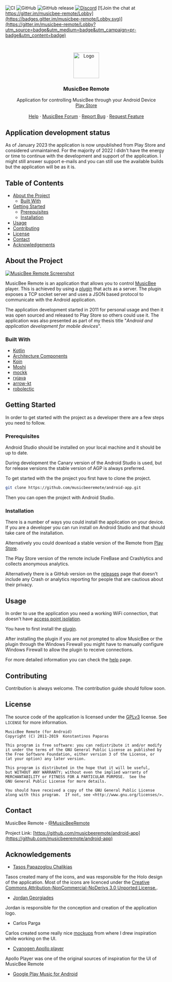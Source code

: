 <!-- Shields -->
![CI](https://github.com/musicbeeremote/android-app/workflows/CI/badge.svg)
![GitHub](https://img.shields.io/github/license/musicbeeremote/android-app.svg)
![GitHub release](https://img.shields.io/github/release/musicbeeremote/android-app.svg)
[![Discord](https://img.shields.io/discord/420977901215678474.svg?style=popout)](https://discordapp.com/invite/rceTb57)
[![Join the chat at https://gitter.im/musicbee-remote/Lobby](https://badges.gitter.im/musicbee-remote/Lobby.svg)](https://gitter.im/musicbee-remote/Lobby?utm_source=badge&utm_medium=badge&utm_campaign=pr-badge&utm_content=badge)

<br/>
<p align="center">
    <a href="https://github.com/musicbeeremote/android-app">
    <img src="logo.png" alt="Logo" width="80"   height="80" />
    </a>

<h3 align="center">MusicBee Remote</h3>
    <p align="center">
        Application for controlling MusicBee through your Android Device 
        <br/>
        <a href="https://play.google.com/store/apps/details?id=com.kelsos.mbrc">Play Store</a>
        <br/>
        <br/>
        <a href="https://mbrc.kelsos.net/help/">Help</a>
        ·
        <a href="http://getmusicbee.com/forum/index.php?topic=7221.new;topicseen#new">MusicBee Forum</a>
        ·
        <a href="https://github.com/musicbeeremote/android-app/issues">Report Bug</a>
        ·
        <a href="https://github.com/musicbeeremote/android-app/issues">Request Feature</a>
    </p>
</p>

## Application development status
As of January 2023 the application is now unpublished from Play Store and considered unmaintained. For the majority of 2022 I didn't have the energy or time to continue with the development and support of the application. I might still answer support e-mails and you can still use the available builds but the application will be as it is.

<!-- TABLE OF CONTENTS -->
## Table of Contents

* [About the Project](#about-the-project)
  * [Built With](#built-with)
* [Getting Started](#getting-started)
  * [Prerequisites](#prerequisites)
  * [Installation](#installation)
* [Usage](#usage)
* [Contributing](#contributing)
* [License](#license)
* [Contact](#contact)
* [Acknowledgements](#acknowledgements)

## About the Project

[![MusicBee Remote Screenshot][project-screenshot]](https://mbrc.kelsos.net)

MusicBee Remote is an application that allows you to control [MusicBee](http://getmusicbee.com/) player.
This is achieved by using a [plugin](https://github.com/kelsos/mbrc-plugin) that acts as a server.
The plugin exposes a TCP socket server and uses a JSON based protocol to communicate with the Android application.

The application development started in 2011 for personal usage and then it was open sourced and released to Play Store so others could use it. The application was also presented as part of my thesis title "*Android and application development for mobile devices*".

### Built With

* [Kotlin](https://kotlinlang.org/)
* [Architecture Components](https://developer.android.com/topic/libraries/architecture)
* [Koin](https://github.com/InsertKoinIO/koin)
* [Moshi](https://github.com/square/moshi)
* [mockk](https://mockk.io/)
* [rxjava](https://github.com/ReactiveX/RxJava)
* [arrow-kt](https://github.com/arrow-kt/arrow)
* [robolectic](http://robolectric.org/)

## Getting Started

In order to get started with the project as a developer there are a few steps you need to follow.

### Prerequisites

Android Studio should be installed on your local machine and it should be up to date.

During development the Canary version of the Android Studio is used, but for release versions the stable version of AGP is always preferred.

To get started with the the project you first have to clone the project.

```bash
git clone https://github.com/musicbeeremote/android-app.git
```

Then you can open the project with Android Studio.

### Installation

There is a number of ways you could install the application on your device. If you are a developer you can run install on Android Studio and that should take care of the installation.

Alternatively you could download a stable version of the Remote from [Play Store](https://play.google.com/store/apps/details?id=com.kelsos.mbrc).

The Play Store version of the remote include FireBase and Crashlytics and collects anonymous analytics.

Alternatively there is a GitHub version on the [releases](https://github.com/musicbeeremote/android-app/releases) page that doesn't include any Crash or analytics reporting for people that are cautious about their privacy.

## Usage

In order to use the application you need a working WiFi connection, that doesn't have [access point isolation](https://www.howtogeek.com/179089/lock-down-your-wi-fi-network-with-your-routers-wireless-isolation-option/).

You have to first install the [plugin](https://github.com/musicbeeremote/android-app/releases).

After installing the plugin if you are not prompted to allow MusicBee or the plugin through the Windows Firewall you might have to manually configure Windows Firewall to allow the plugin to receive connections.

For more detailed information you can check the [help](https://mbrc.kelsos.net/help/) page.

## Contributing

Contribution is always welcome.
The contribution guide should follow soon.

## License

The source code of the application is licensed under the [GPLv3](https://www.gnu.org/licenses/gpl.html) license. See `LICENSE` for more information.

    MusicBee Remote (for Android)
    Copyright (C) 2011-2019  Konstantinos Paparas

    This program is free software: you can redistribute it and/or modify
    it under the terms of the GNU General Public License as published by
    the Free Software Foundation, either version 3 of the License, or
    (at your option) any later version.

    This program is distributed in the hope that it will be useful,
    but WITHOUT ANY WARRANTY; without even the implied warranty of
    MERCHANTABILITY or FITNESS FOR A PARTICULAR PURPOSE.  See the
    GNU General Public License for more details.

    You should have received a copy of the GNU General Public License
    along with this program.  If not, see <http://www.gnu.org/licenses/>.

## Contact

MusicBee Remote - [@MusicBeeRemote](https://twitter.com/musicbeeremote)

Project Link: [https://github.com/musicbeeremote/android-app](https://github.com/musicbeeremote/android-app)

## Acknowledgements

* [Tasos Papazoglou Chalikias](https://github.com/sushiperv)

Tasos created many of the icons, and was responsible for the Holo design of the application. Most of the icons are licenced under the [Creative Commons Attribution-NonCommercial-NoDerivs 3.0 Unported License.](https://creativecommons.org/licenses/by-nc-nd/3.0/deed.en_US).

* [Jordan Georgiades](https://www.linkedin.com/in/jordan-georgiadis)

Jordan is responsible for the conception and creation of the application logo.

* Carlos Parga

Carlos created some really nice [mockups](https://groups.google.com/forum/#!topic/musicbee-remote/wgm029yfJnU) from where I drew inspiration while working on the UI.

* [Cyanogen Apollo player](https://github.com/CyanogenMod/android_packages_apps_Apollo)

Apollo Player was one of the original sources of inspiration for the UI of MusicBee Remote

* [Google Play Music for Android](https://play.google.com/store/apps/details?id=com.google.android.music)

[project-screenshot]: https://raw.githubusercontent.com/musicbeeremote/android-app/master/screenshot.png
